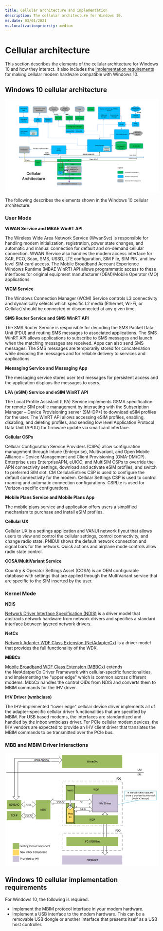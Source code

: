 ```yaml
---
title: Cellular architecture and implementation
description: The cellular architecture for Windows 10.
ms.date: 03/01/2021
ms.localizationpriority: medium
---
```


# Cellular architecture

This section describes the elements of the cellular architecture for Windows 10 and how they interact. It also includes the [implementation requirements](#windows-10-cellular-implementation-requirements) for making cellular modem hardware compatible with Windows 10.

## Windows 10 cellular architecture

![Windows 10 cellular architecture](images/CellularArchitecture.png)

The following describes the elements shown in the Windows 10 cellular architecture:

### User Mode ​

**WWAN Service and MBAE WinRT API** 

The Wireless Wide Area Network Service (WwanSvc) is responsible for handling modem initialization, registration, power state changes, and automatic and manual connection for default and on-demand cellular connection. WWAN Service also handles the modem access interface for SAR, PCO, Scan, SMS, USSD, LTE configuration, SIM File, SIM PIN, and low level SIM card access. The Mobile Broadband Account Experience Windows Runtime (MBAE WinRT) API allows programmatic access to these interfaces for original equipment manufacturer (OEM)/Mobile Operator (MO) applications.​

**WCM Service** 

The Windows Connection Manager (WCM) Service controls L3 connectivity and dynamically selects which specific L2 media (Ethernet, Wi-Fi, or Cellular) should be connected or disconnected at any given time.​

**SMS Router Service and SMS WinRT API**
 
The SMS Router Service is responsible for decoding the SMS Packet Data Unit (PDU) and routing SMS messages to associated applications. The SMS WinRT API allows applications to subscribe to SMS messages and launch when the matching messages are received. Apps can also send SMS messages. The SMS messages are temporarily stored for concatenation while decoding the messages and for reliable delivery to services and applications.​

**Messaging Service and Messaging App**

The messaging service stores user text messages for persistent access and the application displays the messages to users.​

**LPA (eSIM) Service and eSIM WinRT API**

The Local Profile Assistant (LPA) Service implements GSMA specification for remote SIM profile management by interacting with the Subscription Manager – Device Provisioning server (SM-DP+) to download eSIM profiles for the user. The WinRT API allows accessing eSIM profiles, enabling, disabling, and deleting profiles, and sending low level Application Protocol Data Unit (APDU) for firmware update via smartcard interface.​

**Cellular CSPs**

Cellular Configuration Service Providers (CSPs) allow configuration management through Intune (Enterprise), Multivariant, and Open Mobile Alliance – Device Management and Client Provisioning (OMA-DM/CP). Enterprise uses EnterpriseAPN, eUICC, and MultiSIM CSPs to override the APN connectivity settings, download and activate eSIM profiles, and switch to preferred SIM slot. CM CellularEntries CSP is used to configure the default connectivity for the modem. Cellular Settings CSP is used to control roaming and automatic connection configurations. CSPLte is used for Verizon-specific configurations.​

**Mobile Plans Service and Mobile Plans App**

The mobile plans service and application offers users a simplified mechanism to purchase and install eSIM profiles.

**Cellular UX**

Cellular UX is a settings application and VANUI network flyout that allows users to view and control the cellular settings, control connectivity, and change radio state. PNIDUI shows the default network connection and signal bars for the network. Quick actions and airplane mode controls allow radio state control. ​

**COSA/MultiVariant Service**

Country & Operator Settings Asset (COSA) is an OEM configurable database with settings that are applied through the MultiVariant service that are specific to the SIM inserted by the user. ​

### Kernel Mode​

**NDIS**

[Network Driver Interface Specification (NDIS)](ndis-drivers.md) is a driver model that abstracts network hardware from network drivers and specifies a standard interface between layered network drivers.​

**NetCx**

[Network Adapter WDF Class Extension (NetAdapterCx)](../netcx.md) is a driver model that provides the full functionality of the WDK.

**MBBCx**

[Mobile Broadband WDF Class Extension (MBBCx)](../netcx/mobile-broadband-mbb-wdf-class-extension-mbbcx.md) extends the NetAdatperCx Driver Framework with cellular-specific functionalities, and implementing the "upper edge" which is common across different modems. MbbCx handles the control OIDs from NDIS and converts them to MBIM commands for the IHV driver.​

**IHV Driver (wmbclass)**


The IHV-implemented "lower edge" cellular device driver implements all of the adapter-specific cellular driver functionalities that are specified by MBIM. For USB based modems, the interfaces are standardized and handled by the inbox wmbclass driver. For PCIe cellular modem devices, the IHV vendors are expected to provide an IHV client driver that translates the MBIM commands to be transmitted over the PCIe bus. ​

### MBB and MBIM Driver Interactions

![windows 10 cellular architecture](images/cellular_mbb_driver_architecture.png)

## Windows 10 cellular implementation requirements

For Windows 10, the following is required.

-   Implement the MBIM protocol interface in your modem hardware.
-   Implement a USB interface to the modem hardware. This can be a removable USB dongle or another interface that presents itself as a USB host controller.

 

 






